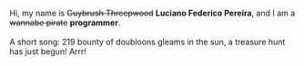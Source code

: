 Hi, my name is ~~Guybrush Threepwood~~ **Luciano Federico Pereira**, and I am a ~~wannabe pirate~~ **programmer**.<br><br>A short song: 219 bounty of doubloons gleams in the sun, a treasure hunt has just begun! Arrr!
